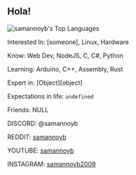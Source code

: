 ## Hola!

![samannoyb's Top Languages](https://github-readme-stats.vercel.app/api/top-langs/?username=samannoyb&theme=vue-dark&show_icons=true&hide_border=true&layout=compact)

Interested In: [someone], Linux, Hardware

Know: Web Dev, NodeJS, C, C#, Python

Learning: Arduino, C++, Assembly, Rust

Expert in: [Object][object]

Expectations in life: ``` undefined ```

Friends: NULL

DISCORD: @samannoyb

REDDIT: [samannoyb](https://www.reddit.com/user/SamannoyB/)

YOUTUBE: [samannoyb](https://www.youtube.com/@samannoyb)

INSTAGRAM: [samannoyb2009](https://www.instagram.com/samannoyb2009/)





